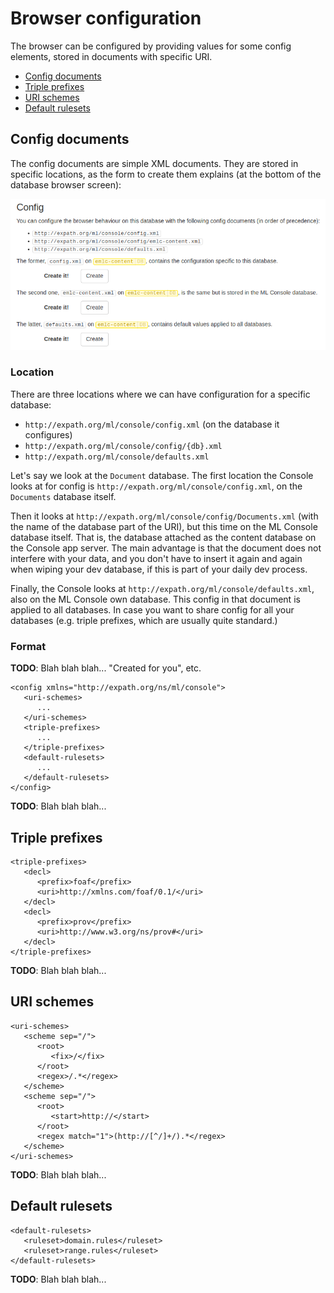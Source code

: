 # Browser configuration

The browser can be configured by providing values for some config elements,
stored in documents with specific URI.

- [Config documents](#config-documents)
- [Triple prefixes](#triple-prefixes)
- [URI schemes](#uri-schemes)
- [Default rulesets](#default-rulesets)

## Config documents

The config documents are simple XML documents.  They are stored in specific
locations, as the form to create them explains (at the bottom of the database
browser screen):

![The config doc creation form](../images/create-config-docs.png)

### Location

There are three locations where we can have configuration for a specific
database:

- `http://expath.org/ml/console/config.xml` (on the database it configures)
- `http://expath.org/ml/console/config/{db}.xml`
- `http://expath.org/ml/console/defaults.xml`

Let's say we look at the `Document` database.  The first location the
Console looks at for config is
`http://expath.org/ml/console/config.xml`, on the `Documents` database
itself.

Then it looks at `http://expath.org/ml/console/config/Documents.xml` (with the
name of the database part of the URI), but this time on the ML Console database
itself.  That is, the database attached as the content database on the Console
app server.  The main advantage is that the document does not interfere with
your data, and you don't have to insert it again and again when wiping your dev
database, if this is part of your daily dev process.

Finally, the Console looks at `http://expath.org/ml/console/defaults.xml`, also
on the ML Console own database.  This config in that document is applied to all
databases.  In case you want to share config for all your databases (e.g. triple
prefixes, which are usually quite standard.)

### Format

**TODO**: Blah blah blah...
"Created for you", etc.

    <config xmlns="http://expath.org/ns/ml/console">
       <uri-schemes>
          ...
       </uri-schemes>
       <triple-prefixes>
          ...
       </triple-prefixes>
       <default-rulesets>
          ...
       </default-rulesets>
    </config>

**TODO**: Blah blah blah...

## Triple prefixes

    <triple-prefixes>
	   <decl>
		  <prefix>foaf</prefix>
		  <uri>http://xmlns.com/foaf/0.1/</uri>
	   </decl>
	   <decl>
		  <prefix>prov</prefix>
		  <uri>http://www.w3.org/ns/prov#</uri>
	   </decl>
    </triple-prefixes>

**TODO**: Blah blah blah...

## URI schemes

    <uri-schemes>
	   <scheme sep="/">
		  <root>
			 <fix>/</fix>
		  </root>
		  <regex>/.*</regex>
	   </scheme>
	   <scheme sep="/">
		  <root>
			 <start>http://</start>
		  </root>
		  <regex match="1">(http://[^/]+/).*</regex>
	   </scheme>
    </uri-schemes>

**TODO**: Blah blah blah...

## Default rulesets

    <default-rulesets>
       <ruleset>domain.rules</ruleset>
       <ruleset>range.rules</ruleset>
    </default-rulesets>

**TODO**: Blah blah blah...
